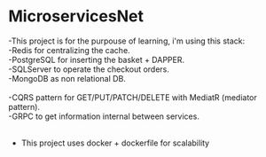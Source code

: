 # MicroservicesNet

-This project is for the purpouse of learning, i'm using this stack:
<br/>
-Redis for centralizing the cache.
<br/>
-PostgreSQL for inserting the basket + DAPPER.
<br/>
-SQLServer to operate the checkout orders.
<br/>
-MongoDB as non relational DB.
<br/>
<br/>
-CQRS pattern for GET/PUT/PATCH/DELETE with MediatR (mediator pattern).
<br/>
-GRPC to get information internal between services.
<br/>
<br/>
- This project uses docker + dockerfile for scalability
